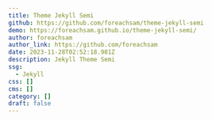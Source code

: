 ```yaml
---
title: Theme Jekyll Semi
github: https://github.com/foreachsam/theme-jekyll-semi
demo: https://foreachsam.github.io/theme-jekyll-semi/
author: foreachsam
author_link: https://github.com/foreachsam
date: 2023-11-28T02:52:18.981Z
description: Jekyll Theme Semi
ssg:
  - Jekyll
css: []
cms: []
category: []
draft: false
---
```

